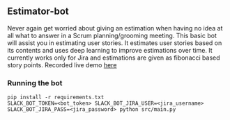## Estimator-bot

Never again get worried about giving an estimation when having no idea at all what to answer in a Scrum planning/grooming meeting. This basic bot will assist you in estimating user stories. It estimates user stories based on its contents and uses deep learning to improve estimations over time. It currently works only for Jira and estimations are given as fibonacci based story points. Recorded live demo [here](http://recordit.co/5SVQ2KMX5J)

### Running the bot

```
pip install -r requirements.txt
SLACK_BOT_TOKEN=<bot_token> SLACK_BOT_JIRA_USER=<jira_username> SLACK_BOT_JIRA_PASS=<jira_password> python src/main.py
```
